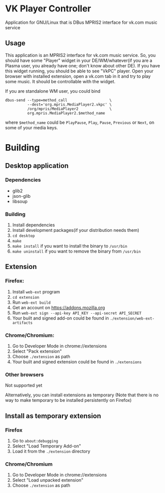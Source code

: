 # VK Player Controller

Application for GNU/Linux that is DBus MPRIS2 interface for vk.com music service

## Usage

This application is an MPRIS2 interface for vk.com music service. So, you should have
some "Player" widget in your DE/WM/whatever(if you are a Plasma user, you already have
one; don't know about other DE). If you have this widget running, you should be able to
see "VkPC" player. Open your browser with installed extension, open a vk.com tab in it
and try to play some music. It should be controllable with the widget.

If you are standalone WM user, you could bind
```
dbus-send --type=method_call                   \
          --dest='org.mpris.MediaPlayer2.vkpc' \
          /org/mpris/MediaPlayer2              \
          org.mpris.MediaPlayer2.$method_name
```
where `$method_name` could be `PlayPause`, `Play`, `Pause`, `Previous` or `Next`, on some of your media keys.

# Building

## Desktop application

### Dependencies
* glib2
* json-glib
* libsoup

### Building

1. Install dependencies
2. Install development packages(if your distribution needs them)
3. `cd desktop`
4. `make`
5. `make install` if you want to install the binary to `/usr/bin`
6. `make uninstall` if you want to remove the binary from `/usr/bin`

## Extension

### Firefox:
1. Install `web-ext` program
2. `cd extension`
2. Run `web-ext build`
3. Get an account on https://addons.mozilla.org
4. Run `web-ext sign --api-key API_KEY --api-secret API_SECRET`
5. Your built and signed add-on could be found in `./extension/web-ext-artifacts`

### Chrome/Chromium:
1. Go to Developer Mode in chrome://extensions
2. Select "Pack extension"
3. Choose `./extension` as path
4. Your built and signed extension could be found in `./extensions`

### Other browsers
Not supported yet

Alternatively, you can install extensions as temporary
(Note that there is no way to make temporary to be installed persistently on Firefox)

## Install as temporary extension

### Firefox
1. Go to `about:debugging`
2. Select "Load Temporary Add-on"
3. Load it from the `./extension` directory

### Chrome/Chromium
1. Go to Developer Mode in chrome://extensions
2. Select "Load unpacked extension"
3. Choose `./extension` as path

